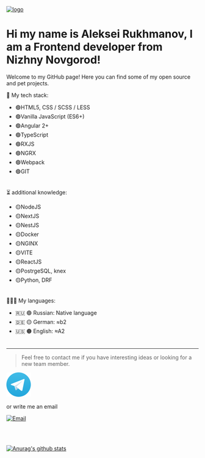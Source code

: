 [![logo](https://github.com/rukhman/rukhman/blob/main/img/Sberg2.png)](https://github.com/rukhman)   
# Hi my name is **Aleksei Rukhmanov**, I am a Frontend developer from Nizhny Novgorod!

Welcome to my GitHub page! Here you can find some of my open source and pet projects.


💪 My tech stack:
* 🟢HTML5, CSS / SCSS / LESS
* 🟢Vanilla JavaScript (ES6+)
* 🟢Angular 2+
* 🟢TypeScript
* 🟢RXJS
* 🟢NGRX
* 🟢Webpack
* 🟢GIT 
<br/><br/>


<!-----------------more-------------------------->


⏳ additional knowledge:
* 🟡NodeJS
* 🟡NextJS
* 🟡NestJS
* 🟡Docker
* 🟡NGINX
* 🟡VITE
* 🟡ReactJS
* 🟡PostrgeSQL, knex
* 🟡Python, DRF
<br/><br/>

👨💬👦 My languages:
* 🇷🇺 🟢 Russian: Native language
* 🇩🇪 🟡 German: ≈b2
* 🇺🇸 🟠 English: ≈A2
<br/><br/>
-------------------------
>Feel free to contact me if you have interesting ideas or looking for a new team member.
>

[![Telegram](https://github.com/rukhman/rukhman/blob/main/img/telegram.png)](https://t.me/AleksRukhman)

<!-- >Feel free to contact me if you have interesting ideas or looking for a new team member.
>

[![facebook](https://github.com/rukhman/rukhman/blob/main/img/facebook.png)](https://www.facebook.com/profile.php?id=100022285489839)
[![instagram](https://github.com/rukhman/rukhman/blob/main/img/instagram.png)](https://www.instagram.com/aleksei.rukhmanov/)
[![linkedin](https://github.com/rukhman/rukhman/blob/main/img/linkedin.png)](https://www.linkedin.com/in/aleksei-rukhmanov-77aba7203)
[![vk](https://github.com/rukhman/rukhman/blob/main/img/vk.png)](https://vk.com/mickjay) -->

or write me an email

[![Email](https://github.com/rukhman/rukhman/blob/main/img/send.png)](mailto:aleksei.rukhmanov@gmx.de)

<br/><br/>

[![Anurag's github stats](https://github-readme-stats.vercel.app/api?username=rukhman&show_icons=true&theme=tokyonight)](https://github.com/anuraghazra/github-readme-stats)

 
